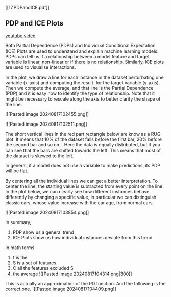 [[17.PDPandICE.pdf]]

## PDP and ICE Plots
[youtube video](https://www.youtube.com/watch?v=dEhbS37Kglc)

Both Partial Dependence (PDPs) and Individual Conditional Expectation (ICE) Plots are used to understand and explain machine learning models. PDPs can tell us if a relationship between a model feature and target variable is linear, non-linear or if there is no relationship. Similarly, ICE plots are used to visualise interactions.

In the plot, we draw a line for each instance in the dataset perturbating one variable (x-axis) and computing the result. for the target variable (y-axis). Then we compute the average, and that line is the Partial Dependence (PDP) and it is easy now to identify the type of relationship. Note that it might be necessary to rescale along the axis to better clarify the shape of the line.

![[Pasted image 20240817102455.png]]

![[Pasted image 20240817102511.png]]

The short vertical lines in the red part rectangle below are know as a RUG plot. It means that 10% of the dataset falls before the first bar, 20% before the second bar and so on... Here the data is equally distributed, but if you can see that the bars are shifted towards the left. This means that most of the dataset is skewed to the left.

In general, if a model does not use a variable to make predictions, its PDP will be flat.  

By centering all the individual lines we can get a better interpretation. To center the line, the starting value is subtracted from every point on the line. 
In the plot below, we can clearly see how different instances behave differently by changing a specific value, in particular we can distinguish classic cars, whose value increase with the car age, from normal cars.

![[Pasted image 20240817103854.png]]

In summary,
1. PDP show us a general trend
2. ICE Plots show us how individual instances deviate from this trend

In math terms
1. f is the  
2. S is a set of features
3. C all the features excluded S
4. the average
![[Pasted image 20240817104314.png|300]]

This is actually an approximation of the PD function. And the following is the correct one.
![[Pasted image 20240817104409.png]]






